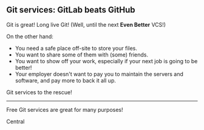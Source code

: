 ## Git services: GitLab beats GitHub

Git is great! Long live Git! (Well, until the next **Even Better** VCS!)

On the other hand:
* You need a safe place off-site to store your files.
* You want to share some of them with (some) friends.
* You want to show off your work, especially if your next job is going to be better!
* Your employer doesn't want to pay you to maintain the servers and software, and pay more to back it all up.

Git services to the rescue!

---

Free Git services are great for many purposes!

Central 

